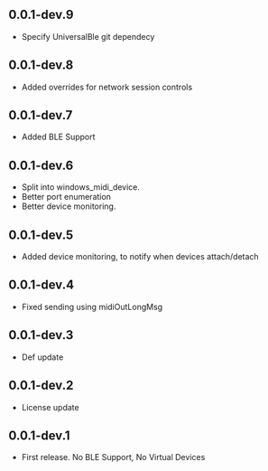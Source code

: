 ## 0.0.1-dev.9

* Specify UniversalBle git dependecy


## 0.0.1-dev.8

* Added overrides for network session controls


## 0.0.1-dev.7

* Added BLE Support


## 0.0.1-dev.6

* Split into windows_midi_device.
* Better port enumeration
* Better device monitoring.


## 0.0.1-dev.5

* Added device monitoring, to notify when devices attach/detach


## 0.0.1-dev.4

* Fixed sending using midiOutLongMsg


## 0.0.1-dev.3

* Def update


## 0.0.1-dev.2

* License update


## 0.0.1-dev.1

* First release. No BLE Support, No Virtual Devices
